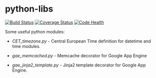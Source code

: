 python-libs
===========
[![Build Status](https://travis-ci.org/macie/python-libs.svg?branch=master)](https://travis-ci.org/macie/python-libs)
[![Coverage Status](https://coveralls.io/repos/macie/python-libs/badge.png?branch=master)](https://coveralls.io/r/macie/python-libs?branch=master)
[![Code Health](https://landscape.io/github/macie/python-libs/master/landscape.png)](https://landscape.io/github/macie/python-libs/master)

Some useful python modules:

* *CET_timezone.py* - Central European Time definition for datetime and time modules.

* *gae_memcached.py* - Memcache decorator for Google App Engine

* *gae_jinja2_template.py* - Jinja2 template decorator for Google App Engine.
